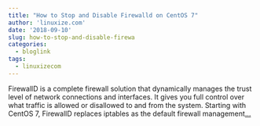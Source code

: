 ```yaml
---
title: "How to Stop and Disable Firewalld on CentOS 7"
author: 'linuxize.com'
date: '2018-09-10'
slug: how-to-stop-and-disable-firewa
categories:
  - bloglink
tags:
  - linuxizecom
---
```


FirewallD is a complete firewall solution that dynamically manages the trust level of network connections and interfaces. It gives you full control over what traffic is allowed or disallowed to and from the system. Starting with CentOS 7, FirewallD replaces iptables as the default firewall management[... <i class="fas fa-external-link-alt"></i>](https://linuxize.com/post/how-to-stop-and-disable-firewalld-on-centos-7/)

